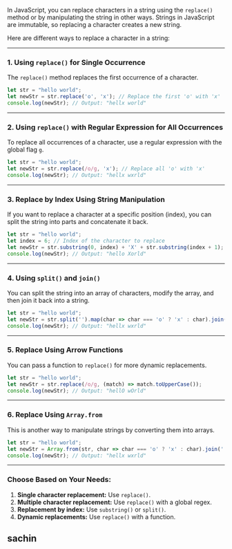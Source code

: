 In JavaScript, you can replace characters in a string using the `replace()` method or by manipulating the string in other ways. Strings in JavaScript are immutable, so replacing a character creates a new string.

Here are different ways to replace a character in a string:

---

### **1. Using `replace()` for Single Occurrence**
The `replace()` method replaces the first occurrence of a character.

```javascript
let str = "hello world";
let newStr = str.replace('o', 'x'); // Replace the first 'o' with 'x'
console.log(newStr); // Output: "hellx world"
```

---

### **2. Using `replace()` with Regular Expression for All Occurrences**
To replace all occurrences of a character, use a regular expression with the global flag `g`.

```javascript
let str = "hello world";
let newStr = str.replace(/o/g, 'x'); // Replace all 'o' with 'x'
console.log(newStr); // Output: "hellx wxrld"
```

---

### **3. Replace by Index Using String Manipulation**
If you want to replace a character at a specific position (index), you can split the string into parts and concatenate it back.

```javascript
let str = "hello world";
let index = 6; // Index of the character to replace
let newStr = str.substring(0, index) + 'X' + str.substring(index + 1);
console.log(newStr); // Output: "hello Xorld"
```

---

### **4. Using `split()` and `join()`**
You can split the string into an array of characters, modify the array, and then join it back into a string.

```javascript
let str = "hello world";
let newStr = str.split('').map(char => char === 'o' ? 'x' : char).join('');
console.log(newStr); // Output: "hellx wxrld"
```

---

### **5. Replace Using Arrow Functions**
You can pass a function to `replace()` for more dynamic replacements.

```javascript
let str = "hello world";
let newStr = str.replace(/o/g, (match) => match.toUpperCase());
console.log(newStr); // Output: "hellO wOrld"
```

---

### **6. Replace Using `Array.from`**
This is another way to manipulate strings by converting them into arrays.

```javascript
let str = "hello world";
let newStr = Array.from(str, char => char === 'o' ? 'x' : char).join('');
console.log(newStr); // Output: "hellx wxrld"
```

---

### Choose Based on Your Needs:
1. **Single character replacement:** Use `replace()`.
2. **Multiple character replacement:** Use `replace()` with a global regex.
3. **Replacement by index:** Use `substring()` or `split()`.
4. **Dynamic replacements:** Use `replace()` with a function. 
## sachin
